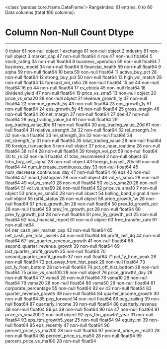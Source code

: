 <class 'pandas.core.frame.DataFrame'>
RangeIndex: 61 entries, 0 to 60
Data columns (total 100 columns):
 #   Column                         Non-Null Count  Dtype  
---  ------                         --------------  -----  
 0   ticker                         61 non-null     object 
 1   exchange                       61 non-null     object 
 2   industry                       61 non-null     object 
 3   market_cap                     47 non-null     float64
 4   roe                            47 non-null     float64
 5   stock_rating                   34 non-null     float64
 6   business_operation             59 non-null     float64
 7   business_model                 34 non-null     float64
 8   financial_health               59 non-null     float64
 9   alpha                          59 non-null     float64
 10  beta                           59 non-null     float64
 11  active_buy_pct                 28 non-null     float64
 12  strong_buy_pct                 50 non-null     float64
 13  high_vol_match                 28 non-null     float64
 14  forecast_vol_ratio             28 non-null     float64
 15  pe                             44 non-null     float64
 16  pb                             44 non-null     float64
 17  ev_ebitda                      45 non-null     float64
 18  dividend_yield                 47 non-null     float64
 19  price_vs_sma5                  13 non-null     object 
 20  price_vs_sma20                 28 non-null     object 
 21  revenue_growth_1y              47 non-null     float64
 22  revenue_growth_5y              43 non-null     float64
 23  eps_growth_1y                  51 non-null     float64
 24  eps_growth_5y                  45 non-null     float64
 25  gross_margin                   46 non-null     float64
 26  net_margin                     37 non-null     float64
 27  doe                            47 non-null     float64
 28  avg_trading_value_5d           61 non-null     float64
 29  avg_trading_value_10d          61 non-null     float64
 30  avg_trading_value_20d          61 non-null     float64
 31  relative_strength_3d           32 non-null     float64
 32  rel_strength_1m                32 non-null     float64
 33  rel_strength_3m                32 non-null     float64
 34  rel_strength_1y                31 non-null     float64
 35  total_trading_value            28 non-null     float64
 36  foreign_transaction            5 non-null      object 
 37  price_near_realtime            28 non-null     float64
 38  rsi14                          28 non-null     float64
 39  foreign_vol_pct                59 non-null     float64
 40  tc_rs                          32 non-null     float64
 41  tcbs_recommend                 2 non-null      object 
 42  tcbs_buy_sell_signal           28 non-null     object 
 43  foreign_buysell_20s            59 non-null     float64
 44  num_increase_continuous_day    33 non-null     float64
 45  num_decrease_continuous_day    47 non-null     float64
 46  eps                            42 non-null     float64
 47  macd_histogram                 28 non-null     object 
 48  vol_vs_sma5                    28 non-null     float64
 49  vol_vs_sma10                   28 non-null     float64
 50  vol_vs_sma20                   28 non-null     float64
 51  vol_vs_sma50                   28 non-null     float64
 52  price_vs_sma10                 7 non-null      object 
 53  price_vs_sma50                 28 non-null     object 
 54  bolling_band_signal            4 non-null      object 
 55  rsi14_status                   28 non-null     object 
 56  price_growth_1w                28 non-null     float64
 57  price_growth_1m                28 non-null     float64
 58  prev_1d_growth_pct             28 non-null     float64
 59  prev_1m_growth_pct             28 non-null     float64
 60  prev_1y_growth_pct             28 non-null     float64
 61  prev_5y_growth_pct             25 non-null     float64
 62  has_financial_report           61 non-null     object 
 63  free_transfer_rate             61 non-null     int64  
 64  net_cash_per_market_cap        42 non-null     float64
 65  net_cash_per_total_assets      44 non-null     float64
 66  profit_last_4q                 44 non-null     float64
 67  last_quarter_revenue_growth    41 non-null     float64
 68  second_quarter_revenue_growth  39 non-null     float64
 69  last_quarter_profit_growth     35 non-null     float64
 70  second_quarter_profit_growth   37 non-null     float64
 71  pct_1y_from_peak               28 non-null     float64
 72  pct_away_from_hist_peak        28 non-null     float64
 73  pct_1y_from_bottom             28 non-null     float64
 74  pct_off_hist_bottom            28 non-null     float64
 75  price_vs_sma100                28 non-null     object 
 76  price_growth1_day              28 non-null     float64
 77  vsma5                          28 non-null     float64
 78  vsma10                         28 non-null     float64
 79  vsma20                         28 non-null     float64
 80  vsma50                         28 non-null     float64
 81  corporate_percentage           55 non-null     float64
 82  ev                             43 non-null     float64
 83  quarter_revenue_growth         39 non-null     float64
 84  quarter_income_growth          30 non-null     float64
 85  peg_forward                    14 non-null     float64
 86  peg_trailing                   39 non-null     float64
 87  quarterly_income               39 non-null     float64
 88  quarterly_revenue              39 non-null     float64
 89  ps                             39 non-null     float64
 90  roa                            47 non-null     float64
 91  price_vs_sma200                2 non-null      object 
 92  eps_ttm_growth1_year           31 non-null     float64
 93  eps_ttm_growth5_year           25 non-null     float64
 94  equity_mi                      39 non-null     float64
 95  eps_recently                   47 non-null     float64
 96  percent_price_vs_ma200         28 non-null     float64
 97  percent_price_vs_ma20          28 non-null     float64
 98  percent_price_vs_ma50          28 non-null     float64
 99  percent_price_vs_ma100         28 non-null     float64